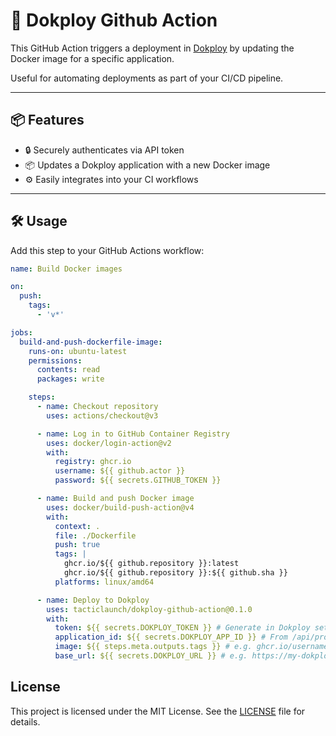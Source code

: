 # 🚀 Dokploy Github Action

This GitHub Action triggers a deployment in [Dokploy](https://dokploy.com) by updating the Docker image for a specific application.

Useful for automating deployments as part of your CI/CD pipeline.

---

## 📦 Features

- 🔒 Securely authenticates via API token
- 📦 Updates a Dokploy application with a new Docker image
- ⚙️ Easily integrates into your CI workflows

---

## 🛠️ Usage

Add this step to your GitHub Actions workflow:

```yaml
name: Build Docker images

on:
  push:
    tags:
      - 'v*'

jobs:
  build-and-push-dockerfile-image:
    runs-on: ubuntu-latest
    permissions:
      contents: read
      packages: write

    steps:
      - name: Checkout repository
        uses: actions/checkout@v3

      - name: Log in to GitHub Container Registry
        uses: docker/login-action@v2
        with:
          registry: ghcr.io
          username: ${{ github.actor }}
          password: ${{ secrets.GITHUB_TOKEN }}

      - name: Build and push Docker image
        uses: docker/build-push-action@v4
        with:
          context: .
          file: ./Dockerfile
          push: true
          tags: |
            ghcr.io/${{ github.repository }}:latest
            ghcr.io/${{ github.repository }}:${{ github.sha }}
          platforms: linux/amd64

      - name: Deploy to Dokploy
        uses: tacticlaunch/dokploy-github-action@0.1.0
        with:
          token: ${{ secrets.DOKPLOY_TOKEN }} # Generate in Dokploy settings (Settings -> Profile)
          application_id: ${{ secrets.DOKPLOY_APP_ID }} # From /api/project.all or last id in the application url (`https://DOKPLOY_URL/dashboard/project/jsY-g3aa0j3CjZJtpN18q/services/application/c_ifimm4gStxYSv8PR74R` - `c_ifimm4gStxYSv8PR74R` is app id)
          image: ${{ steps.meta.outputs.tags }} # e.g. ghcr.io/username/app:latest
          base_url: ${{ secrets.DOKPLOY_URL }} # e.g. https://my-dokploy-instance.com
```

## License

This project is licensed under the MIT License. See the [LICENSE](LICENSE) file for details.
